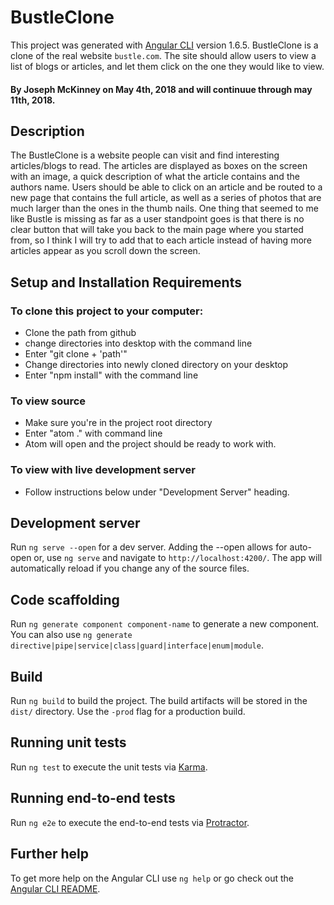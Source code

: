 # BustleClone

This project was generated with [Angular CLI](https://github.com/angular/angular-cli) version 1.6.5. BustleClone is a clone of the real website `bustle.com`.  The site should allow users to view a list of blogs or articles, and let them click on the one they would like to view.

#### By Joseph McKinney on May 4th, 2018 and will continuue through may 11th, 2018.

## Description

The BustleClone is a website people can visit and find interesting articles/blogs to read. The articles are displayed as boxes on the screen with an image, a quick description of what the article contains and the authors name.  Users should be able to click on an article and be routed to a new page that contains the full article, as well as a series of photos that are much larger than the ones in the thumb nails.  One thing that seemed to me like Bustle is missing as far as a user standpoint goes is that there is no clear button that will take you back to the main page where you started from, so I think I will try to add that to each article instead of having more articles appear as you scroll down the screen.  

## Setup and Installation Requirements
### To clone this project to your computer:
* Clone the path from github
* change directories into desktop with the command line
* Enter "git clone + 'path'"
* Change directories into newly cloned directory on your desktop
* Enter "npm install" with the command line
### To view source
 * Make sure you're in the project root directory
 * Enter "atom ." with command line
 * Atom will open and the project should be ready to work with.
### To view with live development server
 * Follow instructions below under "Development Server" heading.



## Development server

Run `ng serve --open` for a dev server.  Adding the --open allows for auto-open or, use `ng serve` and navigate  to `http://localhost:4200/`. The app will automatically reload if you change any of the source files.

## Code scaffolding

Run `ng generate component component-name` to generate a new component. You can also use `ng generate directive|pipe|service|class|guard|interface|enum|module`.

## Build

Run `ng build` to build the project. The build artifacts will be stored in the `dist/` directory. Use the `-prod` flag for a production build.

## Running unit tests

Run `ng test` to execute the unit tests via [Karma](https://karma-runner.github.io).

## Running end-to-end tests

Run `ng e2e` to execute the end-to-end tests via [Protractor](http://www.protractortest.org/).

## Further help

To get more help on the Angular CLI use `ng help` or go check out the [Angular CLI README](https://github.com/angular/angular-cli/blob/master/README.md).
